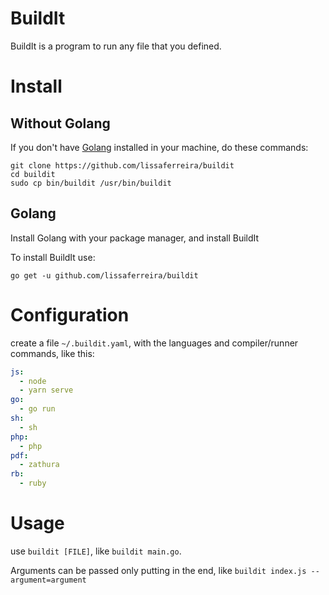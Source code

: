 # BuildIt

BuildIt is a program to run any file that you defined.

# Install

## Without Golang

If you don't have [Golang](https://golang.org/) installed in your machine, do these commands:

```
git clone https://github.com/lissaferreira/buildit
cd buildit
sudo cp bin/buildit /usr/bin/buildit
```

## Golang

Install Golang with your package manager, and install BuildIt

To install BuildIt use:

`go get -u github.com/lissaferreira/buildit`

# Configuration

create a file `~/.buildit.yaml`, with the languages and compiler/runner commands, like this:

```yaml
js:
  - node
  - yarn serve
go:
  - go run
sh:
  - sh
php:
  - php
pdf:
  - zathura
rb:
  - ruby
```

# Usage

use `buildit [FILE]`, like `buildit main.go`.

Arguments can be passed only putting in the end, like `buildit index.js --argument=argument`
